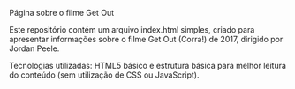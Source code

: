 Página sobre o filme Get Out

Este repositório contém um arquivo index.html simples, criado para apresentar informações sobre o filme Get Out (Corra!) de 2017, dirigido por Jordan Peele.




Tecnologias utilizadas: HTML5 básico e estrutura básica para melhor leitura do conteúdo (sem utilização de CSS ou JavaScript).

